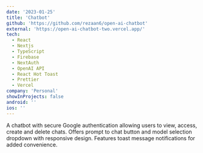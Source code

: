 ```yaml
---
date: '2023-01-25'
title: 'Chatbot'
github: 'https://github.com/rezaan6/open-ai-chatbot'
external: 'https://open-ai-chatbot-two.vercel.app/'
tech:
  - React
  - Nextjs
  - TypeScript
  - Firebase
  - NextAuth
  - OpenAI API
  - React Hot Toast
  - Prettier
  - Vercel
company: 'Personal'
showInProjects: false
android: ''
ios: ''
---
```


A chatbot with secure Google authentication allowing users to view, access, create and delete chats. Offers prompt to chat button and model selection dropdown with responsive design. Features toast message notifications for added convenience.
